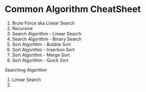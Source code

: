 # Common Algorithm CheatSheet

1. Brute Force aka Linear Search
2. Recursive
3. Search Algorithm - Linear Search
4. Search Algorithm - Binary Search
5. Sort Algorithm - Bubble Sort
6. Sort Algorithm - Insertion Sort
7. Sort Algorithm - Merge Sort
8. Sort Algorithm - Quick Sort

Searching Algorithm
1. Linear Search
2. 